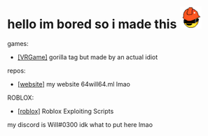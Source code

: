 # hello im bored so i made this <img src="https://raw.githubusercontent.com/64Will64/website/main/images/mariodeponthead.png" width="50" height="50">

games:
- [[VRGame]](https://github.com/64Will64/VRGame) gorilla tag but made by an actual idiot

repos:
- [[website]](https://github.com/64Will64/website) my website 64will64.ml lmao

ROBLOX:
- [[roblox]](https://github.com/64Will64/roblox) Roblox Exploiting Scripts



my discord is WiII#0300 idk what to put here lmao
